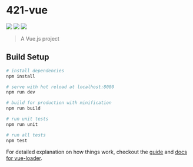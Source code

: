# 421-vue

<a href="https://codeclimate.com/github/SolalDR/421-vue"><img src="https://codeclimate.com/github/SolalDR/421-vue/badges/gpa.svg" /></a>
<a href="https://codeclimate.com/github/SolalDR/421-vue/coverage"><img src="https://codeclimate.com/github/SolalDR/421-vue/badges/coverage.svg" /></a>
<a href="https://codeclimate.com/github/SolalDR/421-vue"><img src="https://codeclimate.com/github/SolalDR/421-vue/badges/issue_count.svg" /></a>
> A Vue.js project

## Build Setup

``` bash
# install dependencies
npm install

# serve with hot reload at localhost:8080
npm run dev

# build for production with minification
npm run build

# run unit tests
npm run unit

# run all tests
npm test
```

For detailed explanation on how things work, checkout the [guide](http://vuejs-templates.github.io/webpack/) and [docs for vue-loader](http://vuejs.github.io/vue-loader).
